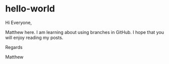 # hello-world
Hi Everyone,

Matthew here.  I am learning about using branches in GitHub.
I hope that you will enjoy reading my posts.

Regards

Matthew
